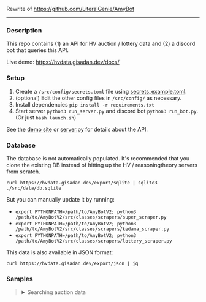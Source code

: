 Rewrite of https://github.com/LiteralGenie/AmyBot

---

### Description

This repo contains (1) an API for HV auction / lottery data and (2) a discord bot that queries this API.

Live demo: https://hvdata.gisadan.dev/docs/

### Setup

1. Create a `/src/config/secrets.toml` file using [secrets_example.toml](https://github.com/LiteralGenie/AmyBotV2/blob/master/src/config/secrets_example.toml).
2. (optional) Edit the other config files in `/src/config/` as necessary.
3. Install dependencies `pip install -r requirements.txt`
4. Start server `python3 run_server.py` and discord bot `python3 run_bot.py`. (Or just `bash launch.sh`)

See the [demo site](https://hvdata.gisadan.dev/docs/) or [server.py](https://github.com/LiteralGenie/AmyBotV2/blob/master/src/classes/core/server/server.py) for details about the API.

### Database

The database is not automatically populated. It's recommended that you clone the existing DB instead of hitting up the HV / reasoningtheory servers from scratch.

`curl https://hvdata.gisadan.dev/export/sqlite | sqlite3 ./src/data/db.sqlite`

But you can manually update it by running:
- `export PYTHONPATH=/path/to/AmyBotV2; python3 /path/to/AmyBotV2/src/classes/scrapers/super_scraper.py`
- `export PYTHONPATH=/path/to/AmyBotV2; python3 /path/to/AmyBotV2/src/classes/scrapers/kedama_scraper.py`
- `export PYTHONPATH=/path/to/AmyBotV2; python3 /path/to/AmyBotV2/src/classes/scrapers/lottery_scraper.py`

This data is also available in JSON format:

`curl https://hvdata.gisadan.dev/export/json | jq`

### Samples

<blockquote><details>
<summary>Searching auction data</summary>
<img src="https://user-images.githubusercontent.com/24236225/211687135-d9b826ac-ab16-4c70-87f7-d04117ae51f9.png">
<img src="https://user-images.githubusercontent.com/24236225/211686727-276dae1b-f5f6-4afd-bbcc-78c8a9790a52.png">
</details></blockquote>

